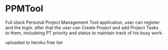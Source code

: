 # PPMTool
Full stack Personal Project Management Tool application, user can register and the login.
after that the user can Create Project and add Project Tasks to them,
includeing PT priority and status to maintain track of his busy work.




uploaded to heroku free tier
